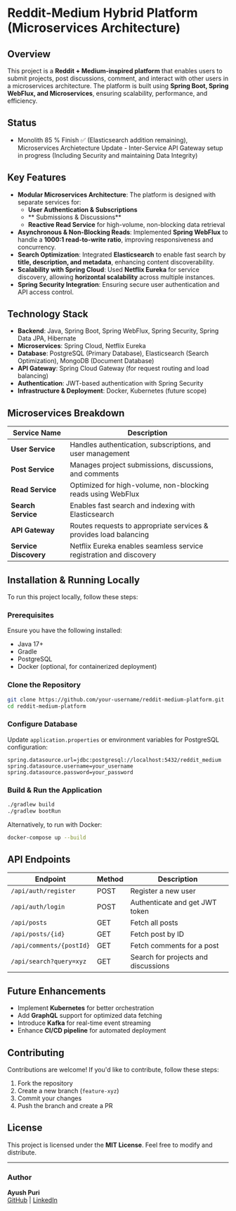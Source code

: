 # Reddit-Medium Hybrid Platform (Microservices Architecture)

## Overview
This project is a **Reddit + Medium-inspired platform** that enables users to submit projects, post discussions, comment, and interact with other users in a microservices architecture. The platform is built using **Spring Boot, Spring WebFlux, and Microservices**, ensuring scalability, performance, and efficiency.

## Status 
- Monolith 85 % Finish ✅ (Elasticsearch addition remaining), Microservices Archietecture Update - Inter-Service API Gateway setup in progress (Including Security and maintaining Data Integrity)

## Key Features
- **Modular Microservices Architecture**: The platform is designed with separate services for:
  - **User Authentication & Subscriptions**
  - ** Submissions & Discussions**
  - **Reactive Read Service** for high-volume, non-blocking data retrieval
- **Asynchronous & Non-Blocking Reads**: Implemented **Spring WebFlux** to handle a **1000:1 read-to-write ratio**, improving responsiveness and concurrency.
- **Search Optimization**: Integrated **Elasticsearch** to enable fast search by **title, description, and metadata**, enhancing content discoverability.
- **Scalability with Spring Cloud**: Used **Netflix Eureka** for service discovery, allowing **horizontal scalability** across multiple instances.
- **Spring Security Integration**: Ensuring secure user authentication and API access control.

## Technology Stack
- **Backend**: Java, Spring Boot, Spring WebFlux, Spring Security, Spring Data JPA, Hibernate
- **Microservices**: Spring Cloud, Netflix Eureka
- **Database**: PostgreSQL (Primary Database), Elasticsearch (Search Optimization), MongoDB (Document Database)
- **API Gateway**: Spring Cloud Gateway (for request routing and load balancing)
- **Authentication**: JWT-based authentication with Spring Security
- **Infrastructure & Deployment**: Docker, Kubernetes (future scope)

## Microservices Breakdown
| Service Name | Description |
|-------------|-------------|
| **User Service** | Handles authentication, subscriptions, and user management |
| **Post Service** | Manages project submissions, discussions, and comments |
| **Read Service** | Optimized for high-volume, non-blocking reads using WebFlux |
| **Search Service** | Enables fast search and indexing with Elasticsearch |
| **API Gateway** | Routes requests to appropriate services & provides load balancing |
| **Service Discovery** | Netflix Eureka enables seamless service registration and discovery |

## Installation & Running Locally
To run this project locally, follow these steps:

### Prerequisites
Ensure you have the following installed:
- Java 17+
- Gradle
- PostgreSQL
- Docker (optional, for containerized deployment)

### Clone the Repository
```sh
git clone https://github.com/your-username/reddit-medium-platform.git
cd reddit-medium-platform
```

### Configure Database
Update `application.properties` or environment variables for PostgreSQL configuration:
```properties
spring.datasource.url=jdbc:postgresql://localhost:5432/reddit_medium
spring.datasource.username=your_username
spring.datasource.password=your_password
```

### Build & Run the Application
```sh
./gradlew build
./gradlew bootRun
```

Alternatively, to run with Docker:
```sh
docker-compose up --build
```

## API Endpoints
| Endpoint | Method | Description |
|----------|--------|-------------|
| `/api/auth/register` | POST | Register a new user |
| `/api/auth/login` | POST | Authenticate and get JWT token |
| `/api/posts` | GET | Fetch all posts |
| `/api/posts/{id}` | GET | Fetch post by ID |
| `/api/comments/{postId}` | GET | Fetch comments for a post |
| `/api/search?query=xyz` | GET | Search for projects and discussions |

## Future Enhancements
- Implement **Kubernetes** for better orchestration
- Add **GraphQL** support for optimized data fetching
- Introduce **Kafka** for real-time event streaming
- Enhance **CI/CD pipeline** for automated deployment

## Contributing
Contributions are welcome! If you'd like to contribute, follow these steps:
1. Fork the repository
2. Create a new branch (`feature-xyz`)
3. Commit your changes
4. Push the branch and create a PR

## License
This project is licensed under the **MIT License**. Feel free to modify and distribute.

---
### Author
**Ayush Puri**  
[GitHub](https://github.com/your-username) | [LinkedIn](https://www.linkedin.com/in/your-profile)


